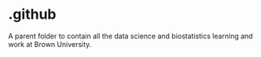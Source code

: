 # .github
A parent folder to contain all the data science and biostatistics learning and work at Brown University.
